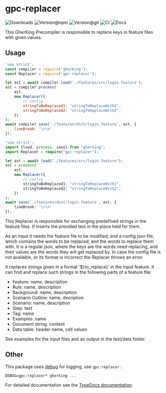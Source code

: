 # gpc-replacer

![Downloads](https://img.shields.io/npm/dw/gpc-replacer?style=flat-square)
![Version@npm](https://img.shields.io/npm/v/gpc-replacer?label=version%40npm&style=flat-square)
![Version@git](https://img.shields.io/github/package-json/v/gherking/gpc-replacer/master?label=version%40git&style=flat-square)
![CI](https://img.shields.io/github/workflow/status/gherking/gpc-replacer/CI/master?label=ci&style=flat-square)
![Docs](https://img.shields.io/github/workflow/status/gherking/gpc-replacer/Docs/master?label=docs&style=flat-square)

This GherKing Precompiler is responsible to replace keys in feature files with given values.

## Usage

```javascript
'use strict';
const compiler = require('gherking');
const Replacer = require('gpc-replacer');

let ast = await compiler.load('./features/src/login.feature');
ast = compiler.process(
    ast,
    new Replacer({
        // config
        stringToBeReplaced1: "stringToReplaceWith1",
        stringToBeReplaced2: "stringToReplaceWith2",
    })
);
await compiler.save('./features/dist/login.feature', ast, {
    lineBreak: '\r\n'
});
```

```typescript
'use strict';
import {load, process, save} from "gherking";
import Replacer = require("gpc-replacer");

let ast = await load("./features/src/login.feature");
ast = process(
    ast,
    new Replacer({
        // config
        stringToBeReplaced1: "stringToReplaceWith1",
        stringToBeReplaced2: "stringToReplaceWith2",
    })
);
await save('./features/dist/login.feature', ast, {
    lineBreak: '\r\n'
});
```

This Replacer is responsible for exchanging predefined strings in the
feature files. It inserts the provided text in the place held for them.

As an input it needs the feature file to be modified, and a config
json file, which contains the words to be replaced, and the words
to replace them with. It is a regular json, where the keys are the
words need replacing, and their values are the words they will get
replaced by.
In case the config file is not available, or its format is incorrect
the Replacer throws an error.

It replaces strings given in a format '${to_replace}' in the input
feature.
It can find and replace such strings in the following parts of a
feature file:

* Feature: name, description
* Rule: name, description
* Background: name, description
* Scenario Outline: name, decription
* Scenario: name, description
* Step: text
* Tag: name
* Examples: name
* Document string: content
* Data table: header name, cell values

See examples for the input files and an output in the test/data folder.

## Other

This package uses [debug](https://www.npmjs.com/package/debug) for logging, use `gpc:replacer` :

```shell
DEBUG=gpc:replacer* gherking ...
```

For detailed documentation see the [TypeDocs documentation](https://gherking.github.io/gpc-replacer/).